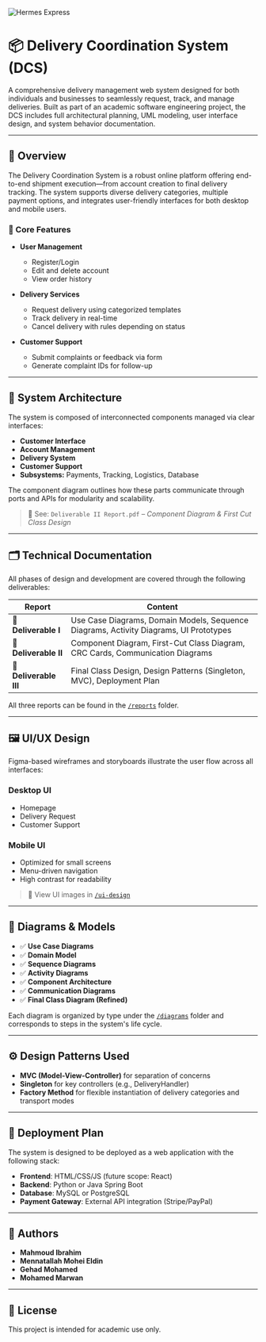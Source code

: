 ![Hermes Express](https://github.com/user-attachments/assets/4ad70d60-f0a5-4335-96fc-4b977d3acb58)

# 📦 Delivery Coordination System (DCS)

A comprehensive delivery management web system designed for both individuals and businesses to seamlessly request, track, and manage deliveries. Built as part of an academic software engineering project, the DCS includes full architectural planning, UML modeling, user interface design, and system behavior documentation.

---

## 📌 Overview

The Delivery Coordination System is a robust online platform offering end-to-end shipment execution—from account creation to final delivery tracking. The system supports diverse delivery categories, multiple payment options, and integrates user-friendly interfaces for both desktop and mobile users.

### 🎯 Core Features

- **User Management**
  - Register/Login
  - Edit and delete account
  - View order history

- **Delivery Services**
  - Request delivery using categorized templates
  - Track delivery in real-time
  - Cancel delivery with rules depending on status

- **Customer Support**
  - Submit complaints or feedback via form
  - Generate complaint IDs for follow-up

---

## 🧠 System Architecture

The system is composed of interconnected components managed via clear interfaces:

- **Customer Interface**
- **Account Management**
- **Delivery System**
- **Customer Support**
- **Subsystems:** Payments, Tracking, Logistics, Database

The component diagram outlines how these parts communicate through ports and APIs for modularity and scalability.

> 📄 See: `Deliverable II Report.pdf` – *Component Diagram & First Cut Class Design*

---

## 🗂️ Technical Documentation

All phases of design and development are covered through the following deliverables:

| Report | Content |
|--------|---------|
| 📘 **Deliverable I** | Use Case Diagrams, Domain Models, Sequence Diagrams, Activity Diagrams, UI Prototypes |
| 📘 **Deliverable II** | Component Diagram, First-Cut Class Diagram, CRC Cards, Communication Diagrams |
| 📘 **Deliverable III** | Final Class Design, Design Patterns (Singleton, MVC), Deployment Plan |

All three reports can be found in the [`/reports`](./reports) folder.

---

## 🖼️ UI/UX Design

Figma-based wireframes and storyboards illustrate the user flow across all interfaces:

### Desktop UI
- Homepage
- Delivery Request
- Customer Support

### Mobile UI
- Optimized for small screens
- Menu-driven navigation
- High contrast for readability

> 📁 View UI images in [`/ui-design`](./ui-design)

---

## 🧩 Diagrams & Models

- ✅ **Use Case Diagrams**
- ✅ **Domain Model**
- ✅ **Sequence Diagrams**
- ✅ **Activity Diagrams**
- ✅ **Component Architecture**
- ✅ **Communication Diagrams**
- ✅ **Final Class Diagram (Refined)**

Each diagram is organized by type under the [`/diagrams`](./diagrams) folder and corresponds to steps in the system's life cycle.

---

## ⚙️ Design Patterns Used

- **MVC (Model-View-Controller)** for separation of concerns
- **Singleton** for key controllers (e.g., DeliveryHandler)
- **Factory Method** for flexible instantiation of delivery categories and transport modes

---

## 🏁 Deployment Plan

The system is designed to be deployed as a web application with the following stack:
- **Frontend**: HTML/CSS/JS (future scope: React)
- **Backend**: Python or Java Spring Boot
- **Database**: MySQL or PostgreSQL
- **Payment Gateway**: External API integration (Stripe/PayPal)

---

## 👥 Authors

- **Mahmoud Ibrahim**  
- **Mennatallah Mohei Eldin**  
- **Gehad Mohamed**  
- **Mohamed Marwan**

---

## 📄 License

This project is intended for academic use only.

